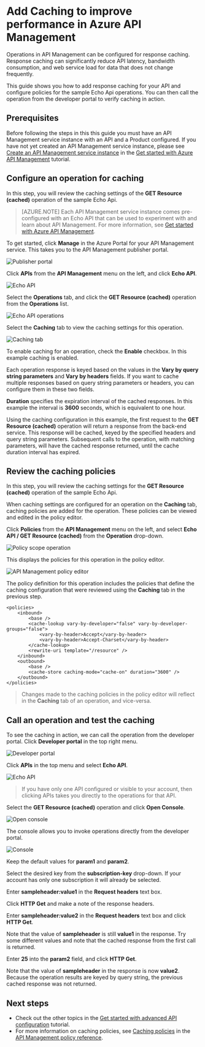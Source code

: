 <properties 
	pageTitle="Add Caching to improve performance in Azure API Management" 
	description="Learn how to improve the latency, bandwidth consumption, and web service load for API Management service calls." 
	services="api-management" 
	documentationCenter="" 
	authors="steved0x" 
	manager="dwrede" 
	editor=""/>

<tags 
	ms.service="api-management" 
	ms.workload="mobile" 
	ms.tgt_pltfrm="na" 
	ms.devlang="na" 
	ms.topic="article" 
	ms.date="03/10/2015" 
	ms.author="sdanie"/>

# Add Caching to improve performance in Azure API Management

Operations in API Management can be configured for response caching. Response caching can significantly reduce API latency, bandwidth consumption, and web service load for data that does not change frequently.

This guide shows you how to add response caching for your API and configure policies for the sample Echo Api operations. You can then call the operation from the developer portal to verify caching in action.


## Prerequisites

Before following the steps in this this guide you must have an API Management service instance with an API and a Product configured. If you have not yet created an API Management service instance, please see [Create an API Management service instance][] in the [Get started with Azure API Management][] tutorial.

## <a name="configure-caching"> </a>Configure an operation for caching

In this step, you will review the caching settings of the **GET Resource (cached)** operation of the sample Echo Api.

>[AZURE.NOTE] Each API Management service instance comes pre-configured with an Echo API that can be used to experiment with and learn about API Management. For more information, see [Get started with Azure API Management][].

To get started, click **Manage** in the Azure Portal for your API Management service. This takes you to the API Management publisher portal.

![Publisher portal][api-management-management-console]

Click **APIs** from the **API Management** menu on the left, and click **Echo API**.

![Echo API][api-management-echo-api]

Select the **Operations** tab, and click the **GET Resource (cached)** operation from the **Operations** list.

![Echo API operations][api-management-echo-api-operations]

Select the **Caching** tab to view the caching settings for this operation.

![Caching tab][api-management-caching-tab]

To enable caching for an operation, check the **Enable** checkbox. In this example caching is enabled.

Each operation response is keyed based on the values in the **Vary by query string parameters** and **Vary by headers** fields. If you want to cache multiple responses based on query string parameters or headers, you can configure them in these two fields.

**Duration** specifies the expiration interval of the cached responses. In this example the interval is **3600** seconds, which is equivalent to one hour.

Using the caching configuration in this example, the first request to the **GET Resource (cached)** operation will return a response from the back-end service. This response will be cached, keyed by the specified headers and query string parameters. Subsequent calls to the operation, with matching parameters, will have the cached response returned, until the cache duration interval has expired.

## <a name="caching-policies"> </a>Review the caching policies

In this step, you will review the caching settings for the **GET Resource (cached)** operation of the sample Echo Api.

When caching settings are configured for an operation on the **Caching** tab, caching policies are added for the operation. These policies can be viewed and edited in the policy editor.

Click **Policies** from the **API Management** menu on the left, and select **Echo API / GET Resource (cached)** from the **Operation** drop-down.

![Policy scope operation][api-management-operation-dropdown]

This displays the policies for this operation in the policy editor.

![API Management policy editor][api-management-policy-editor]

The policy definition for this operation includes the policies that define the caching configuration that were reviewed using the **Caching** tab in the previous step.

	<policies>
		<inbound>
			<base />
			<cache-lookup vary-by-developer="false" vary-by-developer-groups="false">
				<vary-by-header>Accept</vary-by-header>
				<vary-by-header>Accept-Charset</vary-by-header>
			</cache-lookup>
			<rewrite-uri template="/resource" />
		</inbound>
		<outbound>
			<base />
			<cache-store caching-mode="cache-on" duration="3600" />
		</outbound>
	</policies>

>Changes made to the caching policies in the policy editor will reflect in the **Caching** tab of an operation, and vice-versa.

## <a name="test-operation"> </a>Call an operation and test the caching

To see the caching in action, we can call the operation from the developer portal. Click **Developer portal** in the top right menu.

![Developer portal][api-management-developer-portal-menu]

Click **APIs** in the top menu and select **Echo API**.

![Echo API][api-management-apis-echo-api]

>If you have only one API configured or visible to your account, then clicking APIs takes you directly to the operations for that API.

Select the **GET Resource (cached)** operation and click **Open Console**.

![Open console][api-management-open-console]

The console allows you to invoke operations directly from the developer portal.

![Console][api-management-console]

Keep the default values for **param1** and **param2**.

Select the desired key from the **subscription-key** drop-down. If your account has only one subscription it will already be selected.

Enter **sampleheader:value1** in the **Request headers** text box.

Click **HTTP Get** and make a note of the response headers.

Enter **sampleheader:value2** in the **Request headers** text box and click **HTTP Get**.

Note that the value of **sampleheader** is still **value1** in the response. Try some different values and note that the cached response from the first call is returned.

Enter **25** into the **param2** field, and click **HTTP Get**.

Note that the value of **sampleheader** in the response is now **value2**. Because the operation results are keyed by query string, the previous cached response was not returned.

## <a name="next-steps"> </a>Next steps

-	Check out the other topics in the [Get started with advanced API configuration][] tutorial.
-	For more information on caching policies, see [Caching policies][] in the [API Management policy reference][].

[api-management-management-console]: ./media/api-management-howto-cache/api-management-management-console.png
[api-management-echo-api]: ./media/api-management-howto-cache/api-management-echo-api.png
[api-management-echo-api-operations]: ./media/api-management-howto-cache/api-management-echo-api-operations.png
[api-management-caching-tab]: ./media/api-management-howto-cache/api-management-caching-tab.png
[api-management-operation-dropdown]: ./media/api-management-howto-cache/api-management-operation-dropdown.png
[api-management-policy-editor]: ./media/api-management-howto-cache/api-management-policy-editor.png
[api-management-developer-portal-menu]: ./media/api-management-howto-cache/api-management-developer-portal-menu.png
[api-management-apis-echo-api]: ./media/api-management-howto-cache/api-management-apis-echo-api.png
[api-management-open-console]: ./media/api-management-howto-cache/api-management-open-console.png
[api-management-console]: ./media/api-management-howto-cache/api-management-console.png


[How to add operations to an API]: api-management-howto-add-operations.md
[How to add and publish a product]: api-management-howto-add-products.md
[Monitoring and analytics]: api-management-monitoring.md
[Add APIs to a product]: api-management-howto-add-products.md#add-apis
[Publish a product]: api-management-howto-add-products.md#publish-product
[Get started with Azure API Management]: api-management-get-started.md
[Get started with advanced API configuration]: api-management-get-started-advanced.md

[API Management policy reference]: https://msdn.microsoft.com/library/azure/dn894081.aspx
[Caching policies]: https://msdn.microsoft.com/library/azure/dn894086.aspx

[Create an API Management service instance]: api-management-get-started.md#create-service-instance

[Configure an operation for caching]: #configure-caching
[Review the caching policies]: #caching-policies
[Call an operation and test the caching]: #test-operation
[Next steps]: #next-steps

